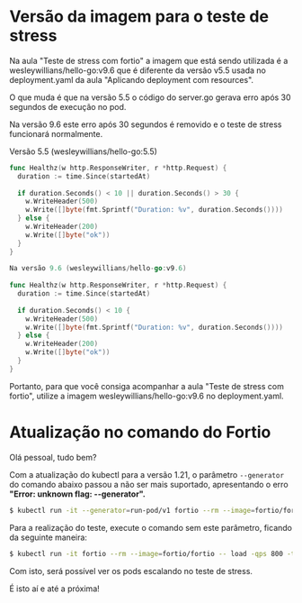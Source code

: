 # Versão da imagem para o teste de stress
Na aula "Teste de stress com fortio" a imagem que está sendo utilizada é a wesleywillians/hello-go:v9.6 que é diferente da versão v5.5 usada no deployment.yaml da aula "Aplicando deployment com resources".
 
O que muda é que na versão 5.5 o código do server.go gerava erro após 30 segundos de execução no pod.

Na versão 9.6 este erro após 30 segundos é removido e o teste de stress funcionará normalmente.
 
Versão 5.5 (wesleywillians/hello-go:5.5)
 
```go
func Healthz(w http.ResponseWriter, r *http.Request) {
  duration := time.Since(startedAt)
 
  if duration.Seconds() < 10 || duration.Seconds() > 30 {
    w.WriteHeader(500)
    w.Write([]byte(fmt.Sprintf("Duration: %v", duration.Seconds())))
  } else {
    w.WriteHeader(200)
    w.Write([]byte("ok"))
  }
}
 
Na versão 9.6 (wesleywillians/hello-go:v9.6)
 
func Healthz(w http.ResponseWriter, r *http.Request) {
  duration := time.Since(startedAt)
 
  if duration.Seconds() < 10 {
    w.WriteHeader(500)
    w.Write([]byte(fmt.Sprintf("Duration: %v", duration.Seconds())))
  } else {
    w.WriteHeader(200)
    w.Write([]byte("ok"))
  }
}
```
Portanto, para que você consiga acompanhar a aula "Teste de stress com fortio", utilize a
imagem wesleywillians/hello-go:v9.6 no deployment.yaml.

# Atualização no comando do Fortio
Olá pessoal, tudo bem?

Com a atualização do kubectl para a versão 1.21, o parâmetro `--generator` do comando abaixo passou a não ser mais suportado, apresentando o erro **"Error: unknown flag: --generator".**

```bash
$ kubectl run -it --generator=run-pod/v1 fortio --rm --image=fortio/fortio -- load -qps 800 -t 120s -c 70 "http://goserver-service/healthz"
```



Para a realização do teste, execute o comando sem este parâmetro, ficando da seguinte maneira:
```bash
$ kubectl run -it fortio --rm --image=fortio/fortio -- load -qps 800 -t 120s -c 70 "http://goserver-service/healthz"
```

Com isto, será possível ver os pods escalando no teste de stress.

É isto aí e até a próxima!